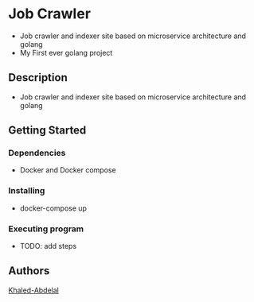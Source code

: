# Job Crawler
 
- Job crawler and indexer site based on microservice architecture and golang
- My First ever golang project

## Description

- Job crawler and indexer site based on microservice architecture and golang

## Getting Started

### Dependencies

* Docker and Docker compose

### Installing

* docker-compose up

### Executing program

* TODO: add steps


## Authors

[Khaled-Abdelal](https://www.linkedin.com/in/khaled-abdelal-a73b3a125/)